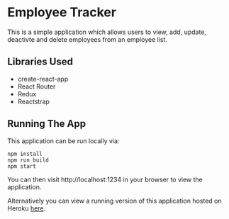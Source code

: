 # Employee Tracker
This is a simple application which allows users to view, add, update, deactivte and delete employees from an employee list.

## Libraries Used
* create-react-app
* React Router
* Redux
* Reactstrap

## Running The App
This application can be run locally via:

```
npm install
npm run build
npm start
```

You can then visit http://localhost:1234 in your browser to view the application.

Alternatively you can view a running version of this application hosted on Heroku [here](https://employeetrackertool.herokuapp.com/login).